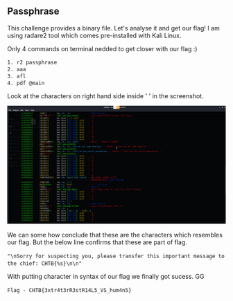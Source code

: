 ## Passphrase 

This challenge provides a binary file. Let's analyse it and get our flag!
I am using radare2 tool which comes pre-installed with Kali Linux.


Only 4 commands on terminal nedded to get closer with our flag :) 
```
1. r2 passphrase  
2. aaa 
3. afl 
4. pdf @main 
```
Look at the characters on right hand side inside ' ' in the screenshot.

![img](https://github.com/Class-3E/HTB-CyberApocolypse/blob/master/Reversing/Images/passphrase.png)

We can some how conclude that these are the characters which resembles our flag. But the below line confirms that these are part of flag. 

``` "\nSorry for suspecting you, please transfer this important message to the chief: CHTB{%s}\n\n" ```

With putting character in syntax of our flag we finally got sucess. GG

``` Flag - CHTB{3xtr4t3rR3stR14L5_VS_hum4n5} ``` 
